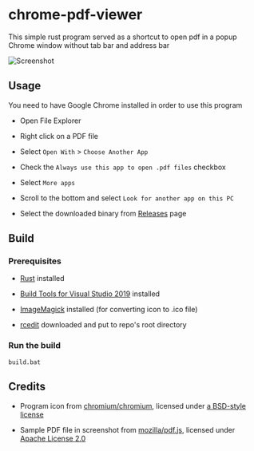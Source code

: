 # chrome-pdf-viewer

This simple rust program served as a shortcut to open pdf in a popup Chrome window without tab bar and address bar

![Screenshot](https://raw.githubusercontent.com/maxloh/chrome-pdf-viewer/readme/screenshot.png)

## Usage

You need to have Google Chrome installed in order to use this program

- Open File Explorer

- Right click on a PDF file

- Select `Open With` > `Choose Another App`

- Check the `Always use this app to open .pdf files` checkbox

- Select `More apps`

- Scroll to the bottom and select `Look for another app on this PC`

- Select the downloaded binary from [Releases](https://github.com/maxloh/chrome-pdf-viewer/releases) page

## Build

### Prerequisites

- [Rust](https://www.rust-lang.org/tools/install) installed

- [Build Tools for Visual Studio 2019](https://visualstudio.microsoft.com/downloads/#vstool-2019-family) installed

- [ImageMagick](https://imagemagick.org/script/download.php#windows) installed (for converting icon to .ico file)

- [rcedit](https://github.com/electron/rcedit/releases) downloaded and put to repo's root directory

### Run the build

```
build.bat
```

## Credits

- Program icon from [chromium/chromium](https://chromium.googlesource.com/chromium/src/+/28ee90fc0392760f358c16cbb57c0323500d7bb0/chrome/browser/resources/settings/icons.html#123), licensed under [a BSD-style license](https://chromium.googlesource.com/chromium/src/+/refs/heads/master/LICENSE)

- Sample PDF file in screenshot from [mozilla/pdf.js](https://github.com/mozilla/pdf.js/blob/f652cf8e5ea127393ee83e6cb30c51ecd6ce91c3/web/compressed.tracemonkey-pldi-09.pdf), licensed under [Apache License 2.0](https://github.com/mozilla/pdf.js/blob/master/LICENSE)